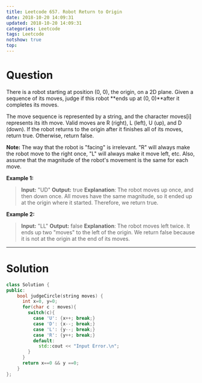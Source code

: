 ```yaml
---
title: Leetcode 657. Robot Return to Origin
date: 2018-10-20 14:09:31
updated: 2018-10-20 14:09:31
categories: Leetcode
tags: Leetcode
notshow: true
top:
---
```


# Question

There is a robot starting at position (0, 0), the origin, on a 2D plane. Given a sequence of its moves, judge if this robot  **ends up at (0, 0)**after it completes its moves.

The move sequence is represented by a string, and the character moves[i] represents its ith move. Valid moves are R (right), L (left), U (up), and D (down). If the robot returns to the origin after it finishes all of its moves, return true. Otherwise, return false.

**Note:** The way that the robot is "facing" is irrelevant. "R" will always make the robot move to the right once, "L" will always make it move left, etc. Also, assume that the magnitude of the robot's movement is the same for each move.

**Example 1:**

> **Input:** "UD"
> **Output:** true 
> **Explanation**: The robot moves up once, and then down once. All moves have the same magnitude, so it ended up at the origin where it started. Therefore, we return true.

**Example 2:**

> **Input:** "LL"
> **Output:** false
> **Explanation**: The robot moves left twice. It ends up two "moves" to the left of the origin. We return false because it is not at the origin at the end of its moves.

<!--more-->

---

# Solution

```cpp
class Solution {
public:
    bool judgeCircle(string moves) {
      int x=0, y=0;
      for(char c : moves){
        switch(c){
          case 'U': {x++; break;}
          case 'D': {x--; break;}
          case 'L': {y--; break;}
          case 'R': {y++; break;}
          default:
            std::cout << "Input Error.\n";
        }
      }
      return x==0 && y ==0;
    }
};
```
